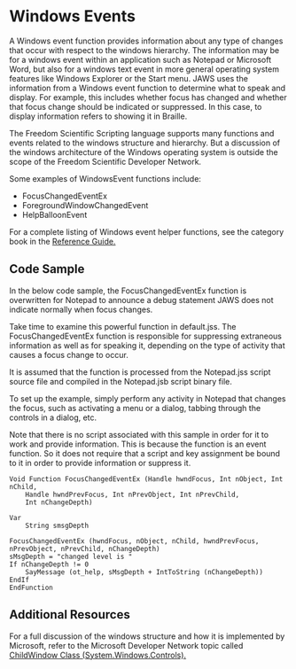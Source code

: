 # Windows Events

A Windows event function provides information about any type of changes
that occur with respect to the windows hierarchy. The information may be
for a windows event within an application such as Notepad or Microsoft
Word, but also for a windows text event in more general operating system
features like Windows Explorer or the Start menu. JAWS uses the
information from a Windows event function to determine what to speak and
display. For example, this includes whether focus has changed and
whether that focus change should be indicated or suppressed. In this
case, to display information refers to showing it in Braille.

The Freedom Scientific Scripting language supports many functions and
events related to the windows structure and hierarchy. But a discussion
of the windows architecture of the Windows operating system is outside
the scope of the Freedom Scientific Developer Network.

Some examples of WindowsEvent functions include:

- FocusChangedEventEx
- ForegroundWindowChangedEvent
- HelpBalloonEvent

For a complete listing of Windows event helper functions, see the
category book in the [Reference Guide.](../Reference_Guide.html)

## Code Sample

In the below code sample, the FocusChangedEventEx function is
overwritten for Notepad to announce a debug statement JAWS does not
indicate normally when focus changes.

Take time to examine this powerful function in default.jss. The
FocusChangedEventEx function is responsible for suppressing extraneous
information as well as for speaking it, depending on the type of
activity that causes a focus change to occur.

It is assumed that the function is processed from the Notepad.jss script
source file and compiled in the Notepad.jsb script binary file.

To set up the example, simply perform any activity in Notepad that
changes the focus, such as activating a menu or a dialog, tabbing
through the controls in a dialog, etc.

Note that there is no script associated with this sample in order for it
to work and provide information. This is because the function is an
event function. So it does not require that a script and key assignment
be bound to it in order to provide information or suppress it.

    Void Function FocusChangedEventEx (Handle hwndFocus, Int nObject, Int nChild,
        Handle hwndPrevFocus, Int nPrevObject, Int nPrevChild,
        Int nChangeDepth)

    Var
        String smsgDepth

    FocusChangedEventEx (hwndFocus, nObject, nChild, hwndPrevFocus, nPrevObject, nPrevChild, nChangeDepth)
    sMsgDepth = "changed level is "
    If nChangeDepth != 0
        SayMessage (ot_help, sMsgDepth + IntToString (nChangeDepth))
    EndIf
    EndFunction

## Additional Resources

For a full discussion of the windows structure and how it is implemented
by Microsoft, refer to the Microsoft Developer Network topic called
[ChildWindow Class
(System.Windows.Controls).](http://msdn.microsoft.com/en-us/library/system.windows.controls.childwindow(v=vs.95).aspx)
